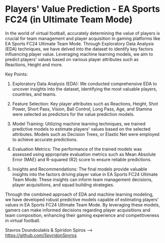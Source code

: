 # Players' Value Prediction - EA Sports FC24 (in Ultimate Team Mode)

In the world of virtual football, accurately determining the value of players is crucial for team management and player acquisition in gaming platforms like EA Sports FC24 Ultimate Team Mode. 
Through Exploratory Data Analysis (EDA) techniques, we have delved into the dataset to identify key factors influencing player value. 
Leveraging machine learning models, we aim to predict players' values based on various player attributes such as Reactions, Height and more.

Key Points:

1. Exploratory Data Analysis (EDA): We conducted comprehensive EDA to uncover insights into the dataset, identifying the most valuable players, countries, and teams.
   
2. Feature Selection: Key player attributes such as Reactions, Height, Shot Power, Short Pass, Vision, Ball Control, Long Pass, Age, and Stamina were selected as predictors for the value prediction models.
   
3. Model Training: Utilizing machine learning techniques, we trained predictive models to estimate players' values based on the selected attributes. Models such as Decision Trees, or Elastic Net were employed to achieve accurate predictions.
 
4. Evaluation Metrics: The performance of the trained models was assessed using appropriate evaluation metrics such as Mean Absolute Error (MAE) and R-squared (R2) score to ensure reliable predictions.

5. Insights and Recommendations: The final models provide valuable insights into the factors driving player value in EA Sports FC24 Ultimate Team Mode. These insights can inform team management decisions, player acquisitions, and squad building strategies.

Through the combined approach of EDA and machine learning modeling, we have developed robust predictive models capable of estimating players' values in EA Sports FC24 Ultimate Team Mode. By leveraging these models, gamers can make informed decisions regarding player acquisitions and team composition, enhancing their gaming experience and competitiveness in virtual football.

Stavros Doundoulakis & Spiridon Spiros --> https://github.com/SpyridonSpyros
